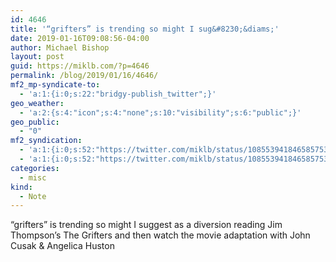 ```yaml
---
id: 4646
title: '“grifters” is trending so might I sug&#8230;&diams;'
date: 2019-01-16T09:08:56-04:00
author: Michael Bishop
layout: post
guid: https://miklb.com/?p=4646
permalink: /blog/2019/01/16/4646/
mf2_mp-syndicate-to:
  - 'a:1:{i:0;s:22:"bridgy-publish_twitter";}'
geo_weather:
  - 'a:2:{s:4:"icon";s:4:"none";s:10:"visibility";s:6:"public";}'
geo_public:
  - "0"
mf2_syndication:
  - 'a:1:{i:0;s:52:"https://twitter.com/miklb/status/1085539418465857536";}'
  - 'a:1:{i:0;s:52:"https://twitter.com/miklb/status/1085539418465857536";}'
categories:
  - misc
kind:
  - Note
---
```

“grifters” is trending so might I suggest as a diversion reading Jim Thompson’s The Grifters and then watch the movie adaptation with John Cusak & Angelica Huston 